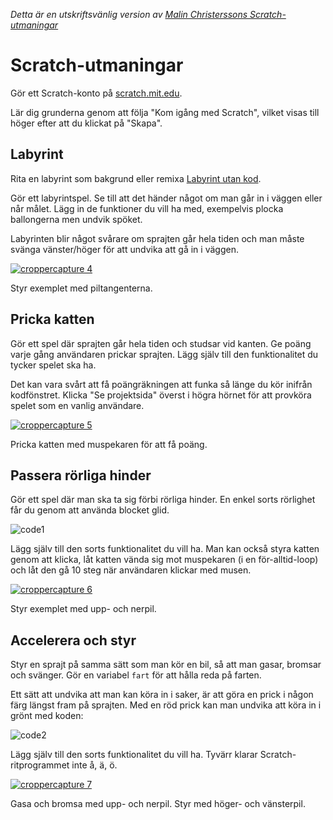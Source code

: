 *Detta är en utskriftsvänlig version av [Malin Christerssons Scratch-utmaningar](http://www.malinc.se/programming/scratch/sv/)*

# Scratch-utmaningar

Gör ett Scratch-konto på [scratch.mit.edu](https://scratch.mit.edu/).

Lär dig grunderna genom att följa "Kom igång med Scratch", vilket visas till höger efter att du klickat på "Skapa".

## Labyrint

Rita en labyrint som bakgrund eller remixa [Labyrint utan kod](https://scratch.mit.edu/projects/25805116/).

Gör ett labyrintspel. Se till att det händer något om man går in i väggen eller når målet. Lägg in de funktioner du vill ha med, exempelvis plocka ballongerna men undvik spöket.

Labyrinten blir något svårare om sprajten går hela tiden och man måste svänga vänster/höger för att undvika att gå in i väggen.

[![croppercapture 4](https://cloud.githubusercontent.com/assets/4598641/16179175/4ca651e4-365e-11e6-93b7-719dc36f69b2.png)](//scratch.mit.edu/projects/embed/106892188/?autostart=false)

Styr exemplet med piltangenterna.

## Pricka katten

Gör ett spel där sprajten går hela tiden och studsar vid kanten. Ge poäng varje gång användaren prickar sprajten. Lägg själv till den funktionalitet du tycker spelet ska ha.

Det kan vara svårt att få poängräkningen att funka så länge du kör inifrån kodfönstret. Klicka "Se projektsida" överst i högra hörnet för att provköra spelet som en vanlig användare.

[![croppercapture 5](https://cloud.githubusercontent.com/assets/4598641/16179173/4ca40d8a-365e-11e6-9c3c-1c739ae531c4.png)](//scratch.mit.edu/projects/embed/107011137/?autostart=false)

Pricka katten med muspekaren för att få poäng.

## Passera rörliga hinder

Gör ett spel där man ska ta sig förbi rörliga hinder. En enkel sorts rörlighet får du genom att använda blocket glid.

![code1](http://www.malinc.se/programming/scratch/sv/images/Code1.png)

Lägg själv till den sorts funktionalitet du vill ha. Man kan också styra katten genom att klicka, låt katten vända sig mot muspekaren (i en för-alltid-loop) och låt den gå 10 steg när användaren klickar med musen.

[![croppercapture 6](https://cloud.githubusercontent.com/assets/4598641/16179172/4ca3d6b2-365e-11e6-9259-8b457fdd2855.png)](//scratch.mit.edu/projects/embed/107004309/?autostart=false)

Styr exemplet med upp- och nerpil.

## Accelerera och styr

Styr en sprajt på samma sätt som man kör en bil, så att man gasar, bromsar och svänger. Gör en variabel `fart` för att hålla reda på farten.

Ett sätt att undvika att man kan köra in i saker, är att göra en prick i någon färg längst fram på sprajten. Med en röd prick kan man undvika att köra in i grönt med koden:

![code2](http://www.malinc.se/programming/scratch/sv/images/Code2.png)

Lägg själv till den sorts funktionalitet du vill ha. Tyvärr klarar Scratch-ritprogrammet inte å, ä, ö.

[![croppercapture 7](https://cloud.githubusercontent.com/assets/4598641/16179174/4ca48f08-365e-11e6-8b46-1b7a584f6bb1.png)](//scratch.mit.edu/projects/embed/106903921/?autostart=false)

Gasa och bromsa med upp- och nerpil. Styr med höger- och vänsterpil.
